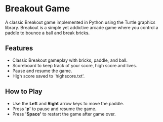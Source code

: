 # Breakout Game

A classic Breakout game implemented in Python using the Turtle graphics library. Breakout is a simple yet addictive arcade game where you control a paddle to bounce a ball and break bricks.

## Features

- Classic Breakout gameplay with bricks, paddle, and ball.
- Scoreboard to keep track of your score, high score and lives.
- Pause and resume the game.
- High score saved to 'highscore.txt'.

## How to Play

- Use the **Left** and **Right** arrow keys to move the paddle.
- Press **'p'** to pause and resume the game.
- Press **'Space'** to restart the game after game over.

